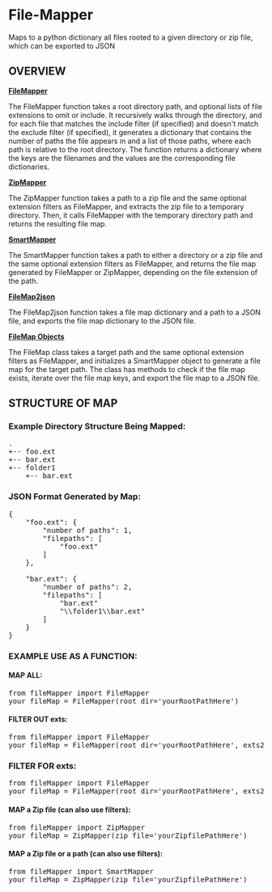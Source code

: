 # File-Mapper
Maps to a python dictionary all files rooted to a given directory or zip file, which can be exported to JSON
## OVERVIEW

<u><b>FileMapper</b></u><p>
<p>
The FileMapper function takes a root directory path, and optional lists of file extensions to omit or include. 
It recursively walks through the directory, and for each file that matches the include filter (if specified) 
and doesn't match the exclude filter (if specified), it generates a dictionary that contains the number of paths the 
file appears in and a list of those paths, where each path is relative to the root directory. The function returns a 
dictionary where the keys are the filenames and the values are the corresponding file dictionaries.
</p>

<u><b>ZipMapper</b></u>
<p>
The ZipMapper function takes a path to a zip file and the same optional extension filters as FileMapper, 
and extracts the zip file to a temporary directory. Then, it calls FileMapper with the temporary 
directory path and returns the resulting file map.
</p>

<u><b>SmartMapper</b></u>
<p>
The SmartMapper function takes a path to either a directory or a zip file and the same optional extension filters as 
FileMapper, and returns the file map generated by FileMapper or ZipMapper, depending on the file extension of the path.
</p>

<u><b>FileMap2json</b></u>
<p>
The FileMap2json function takes a file map dictionary and a path to a JSON file, and exports the file map dictionary 
to the JSON file.
</p>

<u><b>FileMap Objects</b></u>
<p>
The FileMap class takes a target path and the same optional extension filters as FileMapper, and initializes a 
SmartMapper object to generate a file map for the target path. The class has methods to check if the file map exists, 
iterate over the file map keys, and export the file map to a JSON file.
</p>



## STRUCTURE OF MAP

### Example Directory Structure Being Mapped:
<pre>
.
+-- foo.ext
+-- bar.ext
+-- folder1
    +-- bar.ext
</pre>

### JSON Format Generated by Map:
<pre>
{
    "foo.ext": {
        "number of paths": 1,
        "filepaths": [
            "foo.ext"
        ]
    },

    "bar.ext": {
        "number of paths": 2,
        "filepaths": [
            "bar.ext"
            "\\folder1\\bar.ext"
        ]
    }
}
</pre>



### EXAMPLE USE AS A FUNCTION:




#### MAP ALL:
<pre>
from fileMapper import FileMapper
your_fileMap = FileMapper(root_dir='yourRootPathHere')
</pre>

#### FILTER OUT exts:
<pre>
from fileMapper import FileMapper
your_fileMap = FileMapper(root_dir='yourRootPathHere', exts2omit=['.py', '.txt', '.etc'])
</pre>

### FILTER FOR exts:
<pre>
from fileMapper import FileMapper
your_fileMap = FileMapper(root_dir='yourRootPathHere', exts2include=['.py', '.txt', '.etc'])
</pre>

#### MAP a Zip file (can also use filters):
<pre>
from fileMapper import ZipMapper
your_fileMap = ZipMapper(zip_file='yourZipfilePathHere')
</pre>

#### MAP a Zip file or a path (can also use filters):
<pre>
from fileMapper import SmartMapper
your_fileMap = ZipMapper(zip_file='yourZipfilePathHere')
</pre>

